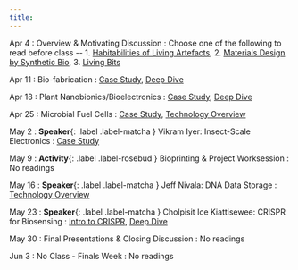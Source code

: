 ```yaml
---
title:
---
```


Apr 4
: Overview & Motivating Discussion
  : Choose one of the following to read before class -- 1. [Habitabilities of Living Artefacts](https://doi.org/10.57698/v16i2.05), 2. [Materials Design by Synthetic Bio](https://doi-org.offcampus.lib.washington.edu/10.1038/s41578-020-00265-w), 3. [Living Bits](https://doi.org/10.1145/3384657.3384783)

Apr 11
: Bio-fabrication
  : [Case Study](https://dl.acm.org/doi/10.1145/3563657.3596132), [Deep Dive](https://www.nature.com/articles/s41467-017-01084-4)

Apr 18
: Plant Nanobionics/Bioelectronics
  : [Case Study](https://doi-org.offcampus.lib.washington.edu/10.1002/adma.202005683), [Deep Dive](https://pubs.acs.org/doi/full/10.1021/ja410433b)
  
Apr 25
: Microbial Fuel Cells
  : [Case Study](https://ieeexplore-ieee-org.offcampus.lib.washington.edu/abstract/document/9937297), [Technology Overview](https://www.sciencedirect.com/science/article/pii/S0048969723013736)

May 2
: **Speaker**{: .label .label-matcha } Vikram Iyer: Insect-Scale Electronics
  : [Case Study](https://www.science.org/doi/full/10.1126/scirobotics.abb0839)

May 9
: **Activity**{: .label .label-rosebud } Bioprinting & Project Worksession
  : No readings

May 16
: **Speaker**{: .label .label-matcha } Jeff Nivala: DNA Data Storage
  : [Technology Overview](https://www.nature.com/articles/s41576-019-0125-3)

May 23
: **Speaker**{: .label .label-matcha } Cholpisit Ice Kiattisewee: CRISPR for Biosensing
  : [Intro to CRISPR](https://innovativegenomics.org/crisprpedia/), [Deep Dive](https://www-annualreviews-org.offcampus.lib.washington.edu/content/journals/10.1146/annurev-chembioeng-100522-114706)

May 30
: Final Presentations & Closing Discussion
  : No readings

Jun 3
: No Class - Finals Week
  : No readings